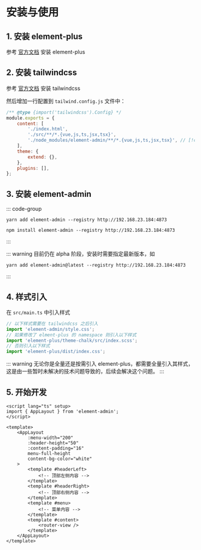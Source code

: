# 安装与使用

## 1. 安装 element-plus

参考 [官方文档](https://element-plus.org/zh-CN/guide/quickstart.html) 安装 element-plus

## 2. 安装 tailwindcss

参考 [官方文档](https://tailwindcss.com/docs/guides/vue-3-vite) 安装 tailwindcss

然后增加一行配置到 `tailwind.config.js` 文件中：

```javascript
/** @type {import('tailwindcss').Config} */
module.exports = {
    content: [
        './index.html',
        './src/**/*.{vue,js,ts,jsx,tsx}',
        './node_modules/element-admin/**/*.{vue,js,ts,jsx,tsx}', // [!code ++]
    ],
    theme: {
        extend: {},
    },
    plugins: [],
};
```

## 3. 安装 element-admin

::: code-group

```shell [yarn]
yarn add element-admin --registry http://192.168.23.184:4873
```

```shell [npm]
npm install element-admin --registry http://192.168.23.184:4873
```

:::

::: warning
目前仍在 alpha 阶段，安装时需要指定最新版本，如

```shell
yarn add element-admin@latest --registry http://192.168.23.184:4873
```

:::

## 4. 样式引入

在 `src/main.ts` 中引入样式

```typescript
// 以下样式需要在 tailwindcss 之后引入
import 'element-admin/style.css';
// 如果修改了 elment-plus 的 namespace 则引入以下样式
import 'element-plus/theme-chalk/src/index.scss';
// 否则引入以下样式
import 'element-plus/dist/index.css';
```

::: warning
无论你是全量还是按需引入 element-plus，都需要全量引入其样式，
这是由一些暂时未解决的技术问题导致的，后续会解决这个问题。
:::

## 5. 开始开发

```vue
<script lang="ts" setup>
import { AppLayout } from 'element-admin';
</script>

<template>
    <AppLayout
        :menu-width="200"
        :header-height="50"
        :content-padding="16"
        menu-full-height
        content-bg-color="white"
    >
        <template #headerLeft>
            <!-- 顶部左侧内容 -->
        </template>
        <template #headerRight>
            <!-- 顶部右侧内容 -->
        </template>
        <template #menu>
            <!-- 菜单内容 -->
        </template>
        <template #content>
            <router-view />
        </template>
    </AppLayout>
</template>
```
